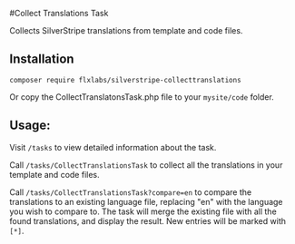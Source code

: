 #Collect Translations Task

Collects SilverStripe translations from template and code files.

## Installation
```
composer require flxlabs/silverstripe-collecttranslations
```

Or copy the CollectTranslatonsTask.php file to your `mysite/code` folder.


## Usage:

Visit `/tasks` to view detailed information about the task.

Call `/tasks/CollectTranslationsTask` to collect all the translations in your template and code files.

Call `/tasks/CollectTranslationsTask?compare=en` to compare the translations to an existing language file,
replacing "en" with the language you wish to compare to. The task will merge the existing file with all the 
found translations, and display the result. New entries will be marked with `[*]`.
